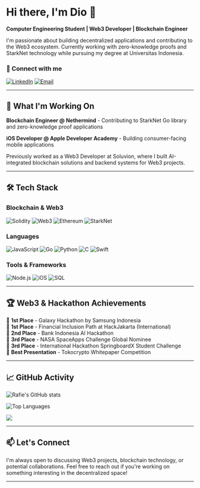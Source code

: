 
# Hi there, I'm Dio 👋

**Computer Engineering Student | Web3 Developer | Blockchain Engineer**

I'm passionate about building decentralized applications and contributing to the Web3 ecosystem. Currently working with zero-knowledge proofs and StarkNet technology while pursuing my degree at Universitas Indonesia.

### 🔗 Connect with me
[![LinkedIn](https://img.shields.io/badge/LinkedIn-0077B5?style=for-the-badge&logo=linkedin&logoColor=white)](https://www.linkedin.com/in/rafieamandio/)
[![Email](https://img.shields.io/badge/Email-D14836?style=for-the-badge&logo=gmail&logoColor=white)](mailto:rafieamandio@gmail.com)

---

## 💼 What I'm Working On

**Blockchain Engineer @ Nethermind** - Contributing to StarkNet Go library and zero-knowledge proof applications

**iOS Developer @ Apple Developer Academy** - Building consumer-facing mobile applications

Previously worked as a Web3 Developer at Soluvion, where I built AI-integrated blockchain solutions and backend systems for Web3 projects.

---

## 🛠️ Tech Stack

### Blockchain & Web3
![Solidity](https://img.shields.io/badge/Solidity-363636?style=for-the-badge&logo=solidity&logoColor=white)
![Web3](https://img.shields.io/badge/Web3-F16822?style=for-the-badge&logo=web3.js&logoColor=white)
![Ethereum](https://img.shields.io/badge/Ethereum-3C3C3D?style=for-the-badge&logo=ethereum&logoColor=white)
![StarkNet](https://img.shields.io/badge/StarkNet-000000?style=for-the-badge&logo=starknet&logoColor=white)

### Languages
![JavaScript](https://img.shields.io/badge/JavaScript-F7DF1E?style=for-the-badge&logo=javascript&logoColor=black)
![Go](https://img.shields.io/badge/Go-00ADD8?style=for-the-badge&logo=go&logoColor=white)
![Python](https://img.shields.io/badge/Python-3776AB?style=for-the-badge&logo=python&logoColor=white)
![C](https://img.shields.io/badge/C-00599C?style=for-the-badge&logo=c&logoColor=white)
![Swift](https://img.shields.io/badge/Swift-FA7343?style=for-the-badge&logo=swift&logoColor=white)

### Tools & Frameworks
![Node.js](https://img.shields.io/badge/Node.js-43853D?style=for-the-badge&logo=node.js&logoColor=white)
![iOS](https://img.shields.io/badge/iOS-000000?style=for-the-badge&logo=ios&logoColor=white)
![SQL](https://img.shields.io/badge/SQL-4479A1?style=for-the-badge&logo=mysql&logoColor=white)

---

## 🏆 Web3 & Hackathon Achievements

🥇 **1st Place** - Galaxy Hackathon by Samsung Indonesia  
🥇 **1st Place** - Financial Inclusion Path at HackJakarta (International)  
🥈 **2nd Place** - Bank Indonesia AI Hackathon  
🥉 **3rd Place** - NASA SpaceApps Challenge Global Nominee  
🥉 **3rd Place** - International Hackathon SpringboardX Student Challenge  
🏅 **Best Presentation** - Tokocrypto Whitepaper Competition


---

## 📈 GitHub Activity

![Rafie's GitHub stats](https://github-readme-stats.vercel.app/api?username=rafieamandio&show_icons=truel&hide_rank=true)

![Top Languages](https://github-readme-stats.vercel.app/api/top-langs/?username=rafieamandio&layout=compact)

![](https://leetcard.jacoblin.cool/rafieamandio)

---

## 📫 Let's Connect

I'm always open to discussing Web3 projects, blockchain technology, or potential collaborations. Feel free to reach out if you're working on something interesting in the decentralized space!

---


